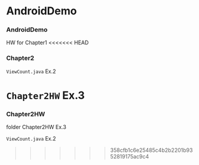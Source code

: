 # AndroidDemo
### AndroidDemo
HW for Chapter1
<<<<<<< HEAD
### Chapter2
`ViewCount.java`  Ex.2

`Chapter2HW`   Ex.3
=======
### Chapter2HW
folder Chapter2HW   Ex.3

`ViewCount.java`    Ex.2
>>>>>>> 358cfb1c6e25485c4b2b2201b9352819175ac9c4
